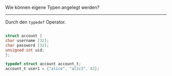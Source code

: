 Wie können eigene Typen angelegt werden?

---

Durch den ``typedef`` Operator.

```c

struct account { 
char username [32];
char password [32];
unsigned int uid;
};

typedef struct account account_t;
account_t user1 = {"alice", "al1c3", 42};
```